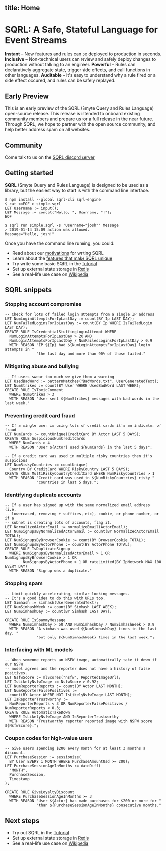 title: Home
---

# SQRL: A Safe, Stateful Language for Event Streams

**Instant** – New features and rules can be deployed to production in seconds.
**Inclusive** – Non-technical users can review and safely deploy changes to production without talking to an engineer.
**Powerful** – Rules can declaratively aggregate state, trigger side effects, and call functions in other languages.
**Auditable** – It's easy to understand why a rule fired or a side effect occured, and rules can be safely replayed.

## Early Preview

This is an early preview of the SQRL (Smyte Query and Rules Language) open-source release. This release is intended to onboard existing community members and prepare us for a full release in the near future. Through SQRL, we hope to partner with the open source community, and help better address spam on all websites.

## Community

Come talk to us on the [SQRL discord server](https://discord.gg/mMJwWT6)

## Getting started

**SQRL** (Smyte Query and Rules Language) is designed to be used as a library, but the easiest way to start is with the command line interface.

```
$ npm install --global sqrl-cli sqrl-engine
$ cat <<EOF > simple.sqrl
LET Username := input();
LET Message := concat("Hello, ", Username, "!");
EOF

$ sqrl run simple.sqrl -s 'Username="josh"' Message
✓ 2019-01-14 15:09 action was allowed.
Message="Hello, josh!"
```

Once you have the command line running, you could:
* Read about our [motivations](motivation.html) for writing SQRL
* Learn about the [features that make SQRL unique](unique.html)
* Try write some basic SQRL in the [Tutorial](tutorial.html)
* Set up external state storage in [Redis](examples/redis.html)
* See a real-life use case on [Wikipedia](examples/wikipedia.html)

## SQRL snippets

### Stopping account compromise
```
-- Check for lots of failed login attempts from a single IP address
LET NumLoginAttemptsForIpLastDay := count(BY Ip LAST DAY);
LET NumFailedLoginsForIpLastDay := count(BY Ip WHERE IsFailedLogin LAST DAY);
CREATE RULE IsCredentialStuffingLoginAttempt WHERE
  NumLoginAttemptsForIpLastDay > 20 AND
  NumLoginAttemptsForIpLastDay / NumFailedLoginsForIpLastDay > 0.9
  WITH REASON "IP ${Ip} had ${NumLoginAttemptsForIpLastDay} login attempts in "
              "the last day and more than 90% of those failed."
```

### Mitigating abuse and bullying
```
-- If users swear too much we give them a warning
LET UsedBadWord := patternMatches("BadWords.txt", UserGeneratedText);
LET NumStrikes := count(BY User WHERE UsedBadWord LAST WEEK);
CREATE RULE IsToxicComment
  WHERE NumStrikes > 3
  WITH REASON "User sent ${NumStrikes} messages with bad words in the last week."
```

### Preventing credit card fraud
```
-- If a single user is using lots of credit cards it's an indicator of fraud
LET NumCards := countUnique(CreditCard BY Actor LAST 5 DAYS);
CREATE RULE SuspiciousNumCreditCards
  WHERE NumCards > 4
  WITH REASON "User ${Actor} used ${NumCards} in the last 5 days";

-- If a credit card was used in multiple risky countries then it's suspicious
LET NumRiskyCountries := countUnique(
  Country BY CreditCard WHERE RiskyCountry LAST 5 DAYS);
CREATE RULE MultiRiskyCountryCreditCard WHERE NumRiskyCountries > 1
  WITH REASON "Credit card was used in ${NumRiskyCountries} risky "
              "countries in last 5 days.";
```

### Identifying duplicate accounts
```
-- If a user has signed up with the same normalized email address (i.e. 
-- lowercased, removing + suffixes, etc), cookie, or phone number, or if a
-- subnet is creating lots of accounts, flag it.
LET NormalizedActorEmail := normalizeEmail(ActorEmail);
LET NumSignupsByNormalizedActorEmail := count(BY NormalizedActorEmail TOTAL);
LET NumSignupsByBrowserCookie := count(BY BrowserCookie TOTAL);
LET NumSignupsByActorPhone := count(BY ActorPhone TOTAL);
CREATE RULE IsDuplicateSignup
  WHERE NumSignupsByNormalizedActorEmail > 1 OR NumSignupsByBrowserCookie > 1 OR
        NumSignupsByActorPhone > 1 OR rateLimited(BY IpNetwork MAX 100 EVERY DAY)
  WITH REASON "Signup was a duplicate."
```

### Stopping spam
```
-- Limit quickly accelerating, similar looking messages.
-- It's a good idea to do this with URLs too.
LET Simhash := simhash(UserGeneratedText);
LET NumSimhashWeek := count(BY Simhash LAST WEEK);
LET NumSimhashDay := count(BY Simhash LAST DAY);

CREATE RULE IsSpammyMessage
  WHERE NumSimhashDay > 50 AND NumSimhashDay / NumSimhashWeek > 0.9
  WITH REASON "A simhash was used ${NumSimhashDay} times in the last day, "
              "but only ${NumSimhashWeek} times in the last week.";
```

### Interfacing with ML models
```
-- When someone reports an NSFW image, automatically take it down if our NSFW 
-- model agrees and the reporter does not have a history of false positives.
LET NsfwScore := mlScores("nsfw", ReportedImageUrl);
LET IsLikelyNsfwImage := NsfwScore > 0.92;
LET NumReporterReports := count(BY Actor LAST MONTH);
LET NumReporterFalsePositives := 
  count(BY Actor WHERE NOT IsLikelyNsfwImage LAST MONTH);
LET IsReporterTrustworthy := 
  NumReporterReports < 3 OR NumReporterFalsePositives / NumReporterReports < 0.3;
CREATE RULE AutomaticTakeDown
  WHERE IsLikelyNsfwImage AND IsReporterTrustworthy
  WITH REASON "Trustworthy reporter reported image with NSFW score ${NsfwScore}.";
```

### Coupon codes for high-value users
```
-- Give users spending $200 every month for at least 3 months a discount.
LET PurchaseSession := sessionize(
  BY User EVERY 1 MONTH WHERE PurchaseAmountUsd >= 200);
LET PurchaseSessionAgeInMonths := dateDiff(
  "MONTH", 
  PurchaseSession, 
  Timestamp
);

CREATE RULE GiveLoyaltyDiscount
  WHERE PurchaseSessionAgeInMonths >= 3
  WITH REASON "User ${Actor} has made purchases for $200 or more for "
              "than ${PurchaseSessionAgeInMonths} consecutive months."
```

## Next steps

* Try out SQRL in the [Tutorial](tutorial.html)
* Set up external state storage in [Redis](examples/redis.html)
* See a real-life use case on [Wikipedia](examples/wikipedia.html)
